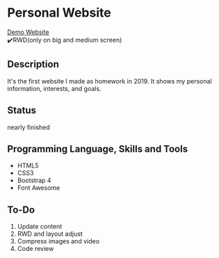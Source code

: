 # Personal Website
[Demo Website](https://kagari0803.github.io/personal-website/)  
✔️RWD(only on big and medium screen)

## Description
It's the first website I made as homework in 2019. It shows my personal information, interests, and goals.

## Status
nearly finished

## Programming Language, Skills and Tools
* HTML5
* CSS3
* Bootstrap 4
* Font Awesome

## To-Do
1. Update content
2. RWD and layout adjust
3. Compress images and video
4. Code review
 
